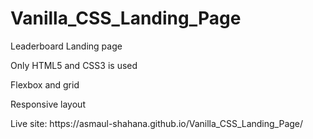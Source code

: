 # Vanilla_CSS_Landing_Page
  <p> Leaderboard Landing page</p>
  <p> Only HTML5 and CSS3 is used</p>
  <p> Flexbox and grid</p> 
  <p> Responsive layout</p> 
   Live site: https://asmaul-shahana.github.io/Vanilla_CSS_Landing_Page/
